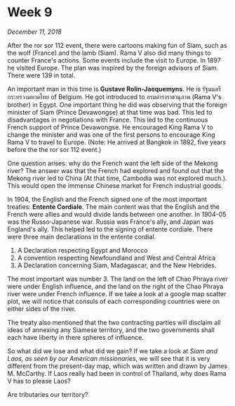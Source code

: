 # Week 9

*December 11, 2018*

After the ror sor 112 event, there were cartoons making fun of Siam, such as the wolf (France) and the lamb (Siam). Rama V also did many things to counter France's actions. Some events include the visit to Europe. In 1897 he visited Europe. The plan was inspired by the foreign advisors of Siam. There were 139 in total.

An important man in this time is **Gustave Rolin-Jaequemyns**. He is รัฐมนตรีกระทรวงมหาดไทย of Belgium. He got introduced to กรมดำรงราชานุภาพ (Rama V's brother) in Egypt. One important thing he did was observing that the foreign minister of Siam (Prince Devawongse) at that time was bad. This led to disadvantages in negotiations with France. This led to the continuous French support of Prince Devawongse. He encouraged King Rama V to change the minister and was one of the first persons to encourage King Rama V to travel to Europe. (Note: He arrived at Bangkok in 1892, five years before the the ror sor 112 event.)

One question arises: why do the French want the left side of the Mekong river? The answer was that the French had explored and found out that the Mekong river led to China (At that time, Cambodia was not explored much.). This would open the immense Chinese market for French industrial goods. 

In 1904, the English and the French signed one of the most important treaties: **Entente Cordiale**. The main content was that the English and the French were allies and would divide lands between one another. In 1904-05 was the Russo-Japanese war. Russia was France's ally, and Japan was England's ally. This helped led to the signing of entente cordiale. There were three main declarations in the entente cordial. 

1. A Declaration respecting Egypt and Morocco
2. A convention respecting Newfoundland and West and Central Africa
3. A Declaration concerning Siam, Madagascar, and the New Hebrides.

The most important was number 3. The land on the left of Chao Phraya river were under English influence, and the land on the right of the Chao Phraya river were under French influence. If we take a look at a google map scatter plot, we will notice that consuls of each corresponding countries were on either sides of the river. 

The treaty also mentioned that the two contracting parties will disclaim all ideas of annexing any Siamese territory, and the two governments shall each have liberty in there spheres of influence. 

So what did we lose and what did we gain? If we take a look at *Siam and Laos, as seen by our American missionaries*, we will see that it is very different from the present-day map, which was written and drawn by James M. McCarthy. If Laos really had been in control of Thailand, why does Rama V has to please Laos?

Are tributaries our territory?